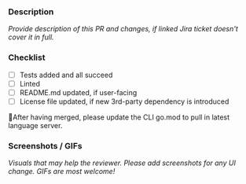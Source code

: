### Description

_Provide description of this PR and changes, if linked Jira ticket doesn't cover it in full._

### Checklist

- [ ] Tests added and all succeed
- [ ] Linted
- [ ] README.md updated, if user-facing
- [ ] License file updated, if new 3rd-party dependency is introduced

🚨After having merged, please update the CLI go.mod to pull in latest language server.

### Screenshots / GIFs

_Visuals that may help the reviewer. Please add screenshots for any UI change. GIFs are most welcome!_
